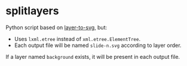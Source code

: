 # splitlayers

Python script based on [layer-to-svg](https://github.com/james-bird/layer-to-svg), but:

* Uses `lxml.etree` instead of `xml.etree.ElementTree`.
* Each output file will be named `slide-n.svg` according to layer order.

If a layer named `background` exists, it will be present in each output file.
